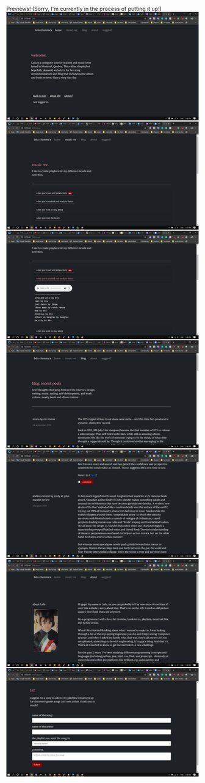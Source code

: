 Previews! (Sorry, I'm currently in the process of putting it up!)
![](preview-images/website%20index.png)
![](preview-images/website%20songs-1.png)
![](preview-images/website%20songs-2.png)
![](preview-images/website%20blog-1.png)
![](preview-images/website%20blog-2.png)
![](preview-images/website%20about.png)
![](preview-images/website%20suggest.png)
